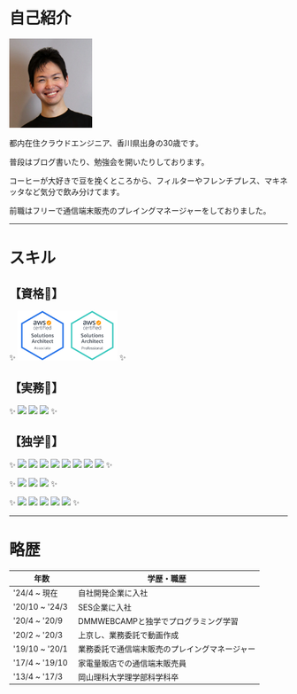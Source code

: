 # 自己紹介
<img src="img/selfy.JPG" width=150>


都内在住クラウドエンジニア、香川県出身の30歳です。

普段はブログ書いたり、勉強会を開いたりしております。


コーヒーが大好きで豆を挽くところから、フィルターやフレンチプレス、マキネッタなど気分で飲み分けてます。

前職はフリーで通信端末販売のプレイングマネージャーをしておりました。

---

# スキル

<!-- バッヂはここから　https://shields.io -->
## 【資格📖】
✨
<a href="https://www.credly.com/users/ryusuke-oyama/badges"><img src="img/aws-certified-solutions-architect-associate.png" width=90><img src="img/aws-certified-solutions-architect-professional.png" width=90></a>
✨
## 【実務🚀】
✨
![](https://img.shields.io/static/v1?label=&message=Azure&color=blue&style=for-the-badge&logo=microsoftazure)
![](https://img.shields.io/static/v1?label=&message=Intune&color=blueviolet&style=for-the-badge&logo=springsecurity&logoColor=white)
![](https://img.shields.io/static/v1?label=&message=AWS&color=black&style=for-the-badge&logo=amazonaws&logoColor=orange)
✨

## 【独学💪】
✨
![](https://img.shields.io/badge/HTML5-E34F26?style=for-the-badge&logo=html5&logoColor=white)
![](https://img.shields.io/badge/JavaScript-F7DF1E?style=for-the-badge&logo=javascript&logoColor=black)
![](https://img.shields.io/badge/CSS3-1572B6?style=for-the-badge&logo=css3&logoColor=white)
![](https://img.shields.io/badge/Markdown-000000?style=for-the-badge&logo=markdown&logoColor=white)
![](https://img.shields.io/static/v1?label=&message=Java&color=007396&style=for-the-badge&logo=java&logoColor=white)
![](https://img.shields.io/static/v1?label=&message=Ruby&color=CC342D&style=for-the-badge&logo=ruby&logoColor=white)
![](https://img.shields.io/static/v1?label=&message=PHP&color=777BB4&style=for-the-badge&logo=php&logoColor=black)
![](https://img.shields.io/static/v1?label=&message=AWS&color=black&style=for-the-badge&logo=amazonaws&logoColor=orange)
✨

✨
![](https://img.shields.io/static/v1?label=&message=RubyonRails&color=CC0000&style=for-the-badge&logo=rubyonrails&logoColor=white)
![](https://img.shields.io/static/v1?label=&message=Vue.js&color=4FC08D&style=for-the-badge&logo=vue.js&logoColor=black)
![](https://img.shields.io/static/v1?label=&message=Laravel&color=FF2D20&style=for-the-badge&logo=laravel&logoColor=black)
✨

✨
![](https://img.shields.io/static/v1?label=&message=XAMPP&color=FB7A24&style=for-the-badge&logo=xampp&logoColor=black)
![](https://img.shields.io/badge/git-%23F05033.svg?style=for-the-badge&logo=git&logoColor=white)
![](https://img.shields.io/static/v1?label=&message=Github&color=181717&style=for-the-badge&logo=github&logoColor=white)
![](https://img.shields.io/static/v1?label=&message=Homebrew&color=FBB040&style=for-the-badge&logo=homebrew&logoColor=black)
![](https://img.shields.io/static/v1?label=&message=Docker&color=2496ED&style=for-the-badge&logo=docker&logoColor=black)
✨

---
# 略歴

| 年数 | 学歴・職歴 |
| --  | -- |
| '24/4 ~ 現在 | 自社開発企業に入社 |
| '20/10 ~ '24/3 | SES企業に入社 |
| '20/4 ~ '20/9 | DMMWEBCAMPと独学でプログラミング学習 |
| '20/2 ~ '20/3 | 上京し、業務委託で動画作成 |
| '19/10 ~ '20/1 | 業務委託で通信端末販売のプレイングマネージャー |
| '17/4 ~ '19/10 | 家電量販店での通信端末販売員 |
| '13/4 ~ '17/3　| 岡山理科大学理学部科学科卒 |
